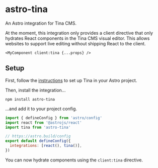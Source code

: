 # astro-tina

An Astro integration for Tina CMS.

At the moment, this integration only provides a client directive that only 
hydrates React components in the Tina CMS visual editor. This allows websites 
to support live editing without shipping React to the client.

```astro
<MyComponent client:tina {...props} />
```

## Setup

First, follow the [instructions](https://tina.io/docs/frameworks/astro) to set 
up Tina in your Astro project.

Then, install the integration...

```
npm install astro-tina
```

...and add it to your project config.

```mjs
import { defineConfig } from 'astro/config'
import react from '@astrojs/react'
import tina from 'astro-tina'

// https://astro.build/config
export default defineConfig({
  integrations: [react(), tina()],
})
```

You can now hydrate components using the `client:tina` directive.
